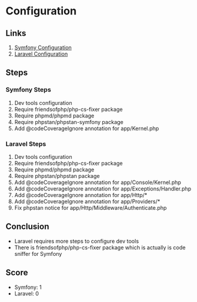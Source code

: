 # Configuration

## Links
1. [Symfony Configuration](https://symfony.com/doc/current/configuration.html)
2. [Laravel Configuration](https://laravel.com/docs/7.x#configuration)

## Steps
### Symfony Steps
1. Dev tools configuration
  1. Require friendsofphp/php-cs-fixer package
  1. Require phpmd/phpmd package
  1. Require phpstan/phpstan-symfony package
  1. Add @codeCoverageIgnore annotation for app/Kernel.php

### Laravel Steps
1. Dev tools configuration
  1. Require friendsofphp/php-cs-fixer package 
  1. Require phpmd/phpmd package
  1. Require phpstan/phpstan package
  1. Add @codeCoverageIgnore annotation for app/Console/Kernel.php
  1. Add @codeCoverageIgnore annotation for app/Exceptions/Handler.php
  1. Add @codeCoverageIgnore annotation for app/Http/*
  1. Add @codeCoverageIgnore annotation for app/Providers/*
  1. Fix phpstan notice for app/Http/Middleware/Authenticate.php

## Conclusion
* Laravel requires more steps to configure dev tools
* There is friendsofphp/php-cs-fixer package which is actually is code sniffer for Symfony

## Score
* Symfony: 1
* Laravel: 0
